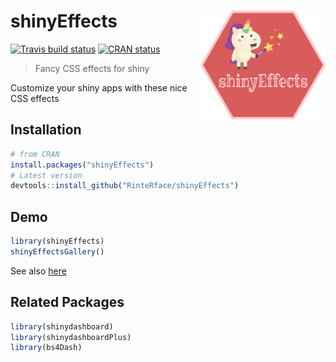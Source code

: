 # shinyEffects <img src="man/figures/shinyEffects_pink.png" width=200 align="right" />
[![Travis build status](https://travis-ci.org/RinteRface/shinyEffects.svg?branch=master)](https://travis-ci.org/RinteRface/shinyEffects)
[![CRAN status](https://www.r-pkg.org/badges/version/shinyEffects)](https://cran.r-project.org/package=shinyEffects)

> Fancy CSS effects for shiny

Customize your shiny apps with these nice CSS effects

## Installation

```r
# from CRAN
install.packages("shinyEffects")
# Latest version
devtools::install_github("RinteRface/shinyEffects")
```

## Demo

```r
library(shinyEffects)
shinyEffectsGallery()
```

See also [here](https://rinterface.com/shiny/shinyEffects/)

## Related Packages

```r
library(shinydashboard)
library(shinydashboardPlus)
library(bs4Dash)
```

